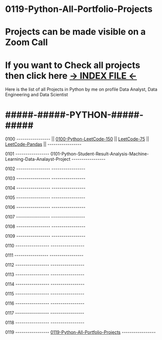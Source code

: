 # 0119-Python-All-Portfolio-Projects
# Projects can be made visible on a Zoom Call


# If you want to Check all projects then click here [-> INDEX FILE <-](https://github.com/PallavShukla971/0000_Index/blob/main/README.md)


Here is the list of all Projects in Python by me on profile Data Analyst, Data Engineering and Data Scientist
# #####-#####-PYTHON-#####-#####

0100 ----------------- || [0100-Python-LeetCode-150](https://github.com/PallavShukla971/0100-Python-LeetCode-150) || [LeetCode-75](https://github.com/PallavShukla971/0100-Python-LeetCode-150/tree/main/Python%20Leet%20Code%2075) || [LeetCode-Pandas](https://github.com/PallavShukla971/0100-Python-LeetCode-150/tree/main/Python%20Leet%20Code%20Pandas) || -----------------

0101 ----------------- 0101-Python-Student-Result-Analysis-Machine-Learning-Data-Analayst-Project -----------------

0102 -----------------  -----------------

0103 -----------------  -----------------

0104 -----------------  -----------------

0105 -----------------  -----------------

0106 -----------------  -----------------

0107 -----------------  -----------------

0108 -----------------  -----------------

0109 -----------------  -----------------

0110 -----------------  -----------------

0111 -----------------  -----------------

0112 -----------------  -----------------

0113 -----------------  -----------------

0114 -----------------  -----------------

0115 -----------------  -----------------

0116 -----------------  -----------------

0117 -----------------  -----------------

0118 -----------------  -----------------

0119 ----------------- [0119-Python-All-Portfolio-Projects](https://github.com/PallavShukla971/0119-Python-All-Portfolio-Projects/tree/main) -----------------

